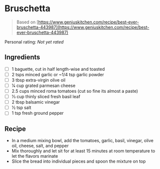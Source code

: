 <!-- Needs Manual Review -->

# Bruschetta

> Based on [https://www.geniuskitchen.com/recipe/best-ever-bruschetta-443987](https://www.geniuskitchen.com/recipe/best-ever-bruschetta-443987)

<!-- {cts} rating=0; (User can specify rating on scale of 1-5) -->
Personal rating: *Not yet rated*
<!-- {cte} -->

<!-- {cts} name_image=None; (User can specify image name) -->
<!-- TODO: Capture image -->
<!-- {cte} -->

## Ingredients

* [ ] 1 baguette, cut in half length-wise and toasted
* [ ] 2 tsps minced garlic or ~1/4 tsp garlic powder
* [ ] 3 tbsp extra-virgin olive oil
* [ ] 1⁄4 cup grated parmesan cheese
* [ ] 2.5 cups minced roma tomatoes (cut so fine its almost a paste)
* [ ] 1⁄3 cup thinly sliced fresh basil leaf
* [ ] 2 tbsp balsamic vinegar
* [ ] 1⁄2 tsp salt
* [ ] 1 tsp fresh ground pepper

## Recipe

* In a medium mixing bowl, add the tomatoes, garlic, basil, vinegar, olive oil, cheese, salt, and pepper
* Mix thoroughly and let sit for at least 15 minutes at room temperature to let the flavors marinate
* Slice the bread into individual pieces and spoon the mixture on top
